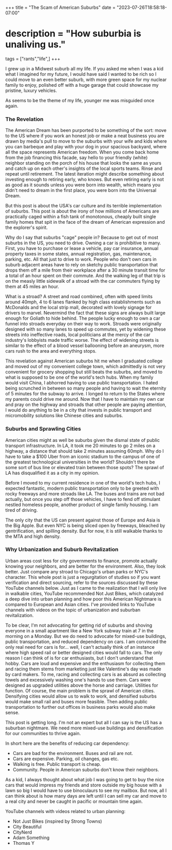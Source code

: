 +++
title = "The Scam of American Suburbs"
date = "2023-07-26T18:58:18-07:00"
# description = "How suburbia is unaliving us."

tags = ["rants","life",]
+++

I grew up in a Midwest suburb all my life. If you asked me when I was a kid what I imagined for my future, I would have said I wanted to be rich so I could move to an even better suburb, with more green space for my nuclear family to enjoy, polished off with a huge garage that could showcase my pristine, luxury vehicles. 

As seems to be the theme of my life, younger me was misguided once again.

### The Revelation

The American Dream has been purported to be something of the sort: move to the US where if you work an honest job or make a neat business you are drawn by media's pull to move to the suburbs with your wife and kids where you can barbeque and play with your dog in your spacious backyard, where all the space represents American freedom. When you come back home from the job financing this facade, say hello to your friendly (white) neighbor standing on the porch of his house that looks the same as yours and catch up on each other's insights of the local sports teams. Rinse and repeat until retirement. The latest iteration might describe something about investing enough to retiring early, who knows. But even retiring early is not as good as it sounds unless you were born into wealth, which means you didn't need to dream in the first place, you were born into the Universal Dream.

But this post is about the USA's car culture and its terrible implementation of suburbs. This post is about the irony of how millions of Americans are practically caged within a fish tank of monotonous, cheaply built single family homes that spit in the face of the dream of American expression and the explorer's spirit. 

Why do I say that suburbs "cage" people in? Because to get out of most suburbs in the US, you need to drive. Owning a car is prohibitive to many. First, you have to purchase or lease a vehicle, pay car insurance, annual property taxes in some states, annual registration, gas, maintenance, parking, etc. All that just to drive to work. People who don't own cars in suburb adjacent areas have to rely on sketchy public transportation that drops them off a mile from their workplace after a 30 minute transit time for a total of an hour spent on their commute. And the walking leg of that trip is on the measly little sidewalk of a stroad with the car commuters flying by them at 45 miles an hour.

What is a stroad? A street and road combined, often with speed limits around 40mph, 4 to 6 lanes flanked by high class establishments such as McDonalds and the local strip mall, decorated with lovely signage for drivers to marvel. Nevermind the fact that these signs are always built large enough for Goliath to hide behind. The people lucky enough to own a car funnel into stroads everyday on their way to work. Stroads were originally designed with so many lanes to speed up commutes, yet by widening these streets into ineffective roads, local politicians at the mercy of the car industry's lobbyists made traffic worse. The effect of widening streets is similar to the effect of a blood vessel ballooning before an aneurysm, more cars rush to the area and everything stops.

This revelation against American suburbs hit me when I graduated college and moved out of my convenient college town, which admittedly is not very convenient for grocery shopping but still beats the suburbs, and moved to what is supposed to be one of the world's tech hubs. When my family would visit China, I abhorred having to use public transportation. I hated being scrunched in between so many people and having to wait the eternity of 5 minutes for the subway to arrive. I longed to return to the States where my parents could drive me around. Now that I have to maintain my own car and pray on the highway and stroads that other people are paying attention, I would do anything to be in a city that invests in public transport and micromobility solutions like Chinese cities and suburbs.


### Suburbs and Sprawling Cities

American cities might as well be suburbs given the dismal state of public transport infrastructure. In LA, it took me 20 minutes to go 2 miles on a highway, a distance that should take 2 minutes assuming 60mph. Why do I have to take a $100 Uber from an iconic stadium to the campus of one of the greatest technological universities in the world? Shouldn't there be some sort of bus line or elevated train between those spots? The sprawl of LA has disqualified it as a city in my opinion.

Before I moved to my current residence in one of the world's tech hubs, I expected fantastic, modern public transportation only to be greeted with rocky freeways and more stroads like LA. The buses and trains are not bad actually, but once you step off those vehicles, I have to fend off stimulant nestled homeless people, another product of single family housing. I am tired of driving. 

The only city that the US can present against those of Europe and Asia is the Big Apple. But even NYC is being sliced open by freeways, bleached by gentrification, and spilling density. But for now, it is still walkable thanks to the MTA and high density.


### Why Urbanization and Suburb Revitalization

Urban areas cost less for city governments to finance, promote actually knowing your neighbors, and are better for the environment. Also, they look better. Just compare any stroad to Chicago's urban parks or NYC's character. This whole post is just a regurgitation of studies so if you want verification and direct sourcing, refer to the sources discussed by these YouTube channels below. Just as I came to the realization that I will only live in walkable cities, YouTube recommended Not Just Bikes, which catalyzed a deep dive into urban planning and how poor this American Nightmare is compared to European and Asian cities. I've provided links to YouTube channels with videos on the topic of urbanization and suburban revitalization.

To be clear, I'm not advocating for getting rid of suburbs and shoving everyone in a small apartment like a New York subway train at 7 in the morning on a Monday. But we do need to advocate for mixed-use buildings, public transportation, and reduced dependency on cars. I am convinced the only real need for cars is for... well, I can't actually think of an instance where high speed rail or better designed cities would fall to cars. The only reason I can think of is for car enthusiasts, but I don't understand that hobby. Cars are loud and expensive and the enthusiasm for collecting them and racing them stems from marketing just like Valentine's day was made by card makers. To me, racing and collecting cars is as absurd as collecting towels and excessively washing one's hands to use them. Cars were designed as upgraded utilities above the horse and carriage. Utilities for function. Of course, the main problem is the sprawl of American cities. Densifying cities would allow us to walk to work, and densified suburbs would make small rail and buses more feasible. Then adding public transportation to further out offices in business parks would also make sense.

This post is getting long. I'm not an expert but all I can say is the US has a suburban nightmare. We need more mixed-use buildings and densification for our communities to thrive again.

In short here are the benefits of reducing car dependency:
- Cars are bad for the environment. Buses and rail are not.
- Cars are expensive. Parking, oil changes, gas etc.
- Walking is free. Public transport is cheap.
- Community. People in American suburbs don't know their neighbors.

As a kid, I always thought about what job I was going to get to buy the nice cars that would impress my friends and store outside my big house with a lawn so big I would have to use binoculaurs to see my mailbox. But now, all I can think about is how many days are left until I can sell my car and move to a real city and never be caught in pacific or mountain time again.


YouTube channels with videos related to urban planning:
- Not Just Bikes (inspired by Strong Towns)
- City Beautiful
- CityNerd
- Adam Something
- Thomas Y
